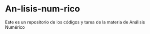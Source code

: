 # An-lisis-num-rico
Este es un repositorio de los códigos y tarea de la materia de Análisis Numérico
